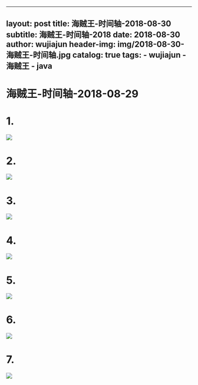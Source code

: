 
---
layout:     post
title:      海贼王-时间轴-2018-08-30
subtitle:   海贼王-时间轴-2018
date:       2018-08-30
author:     wujiajun
header-img: img/2018-08-30-海贼王-时间轴.jpg
catalog: true
tags:
    - wujiajun
    - 海贼王
    - java
---

# 海贼王-时间轴-2018-08-29

# 1.
![](https://ws2.sinaimg.cn/large/006tNbRwgy1fuqqm0qgxzj30rs4uhx6p.jpg)
# 2.
![](https://ws4.sinaimg.cn/large/006tNbRwgy1fuqqmd1qb3j30rs4k27wh.jpg)
# 3.
![](https://ws1.sinaimg.cn/large/0069RVTdgy1furpnrq9xqj30rz4mohdt.jpg)
# 4.
![](https://ws3.sinaimg.cn/large/0069RVTdgy1furpooti1kj30rs4mo7wh.jpg)
# 5.
![](https://ws3.sinaimg.cn/large/0069RVTdgy1furpp0adycj30rs4mokjl.jpg)
# 6.
![](https://ws3.sinaimg.cn/large/0069RVTdgy1furppcllz7j30rs4moe81.jpg)
# 7.
![](https://ws1.sinaimg.cn/large/0069RVTdgy1furppsax2kj30rs4mox6p.jpg)
